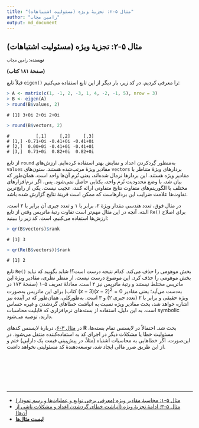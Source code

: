 ```yaml
---
title: "مثال ۵-۲: تجزیهٔ ویژه (مسئولیت اشتباهات)"
author: "رامین مجاب"
output: md_document
---
```

##  مثال ۵-۲: تجزیهٔ ویژه (مسئولیت اشتباهات)
<p style='font-size: 0.8em;'><b>نویسنده:</b> <span>رامین مجاب</span></p>

**(صفحهٔ ۱۸۱ کتاب)**

قبلاً تابع `eigen()` را معرفی کردیم. در کد زیر، بار دیگر از این تابع استفاده می‌کنیم:

``` r
> A <- matrix(c(1, -1, 2, -3, 1, 4, -2, -1, 5), nrow = 3)
> B <- eigen(A)
> round(B$values, 2)
```

```
# [1] 3+0i 2+0i 2+0i
```

``` r
> round(B$vectors, 2)
```

```
#          [,1]     [,2]     [,3]
# [1,] -0.71+0i -0.41+0i -0.41+0i
# [2,]  0.00+0i -0.41+0i -0.41+0i
# [3,]  0.71+0i  0.82+0i  0.82+0i
```
از تابع `round` به‌منظور گِردکردن اعداد و نمایش بهتر استفاده کرده‌ایم. ارزش‌های `values` مقادیر ویژهٔ مرتب‌شده هستند. ستون‌های `vectors` بردارهای ویژهٔ متناظر با مقادیر ویژه هستند.  این بردارها نرمال شده‌اند، یعنی نُرم آن‌ها واحد است. همان‌طور که بیان شد، با وضع محدودیت نُرم واحد، یکتایی حاصل نمی‌شود.  پس، اگر  نرم‌افزارهای مختلف با الگوریتم‌های متفاوت نتایج متفاوتی ارائه کنند، عجیب نیست.  یکی از رایج‌ترین تفاوت‌ها علامت ضرایب این بردارهاست که ممکن است قرینهٔ نتایج گزارش شده باشد.

در مثال فوق، تعدد هندسی مقدار ویژهٔ ۲، برابر با ۱ و تعدد جبری آن برابر با ۲ است. البته، آنچه در این مثال مهم‌تر است تفاوت رتبهٔ ماتریس وقتی از تابع `Re()` برای اصلاح ارزش‌ها استفاده می‌کنیم، است. کد زیر را ببینید:

``` r
> qr(B$vectors)$rank
```

```
# [1] 3
```

``` r
> qr(Re(B$vectors))$rank
```

```
# [1] 2
```
 تابع `Re()` بخش موهومی را حذف می‌کند. کدام نتیجه درست است؟! شاید بگویید که نباید بخش موهومی را حذف کرد. این موضوع درست نیست. از منظر نظری، مقادیر ویژهٔ این ماتریس مختلط نیستند و رتبهٔ ماتریس نیز ۲ است. معادلهٔ تعریف ۵-۱ (صفحهٔ ۱۷۳ در کتاب) برای این ماتریس به‌صورت $(x-3)(x-2)^2=0$ به‌دست می‌آید؛ یعنی مقادیر ویژه حقیقی و برابر با ۲ (تعدد جبری ۲) و ۳ است.  به‌طورکلی، همان‌طور که در آینده نیز اشاره خواهد شد، بحث مقادیر ویژه نسبت به انباشت خطاهای گردشدن و غیره حساس است. به این دلیل،  استفاده از بسته‌های نرم‌افزاری که  قابلیت محاسبات symbolic دارند، توصیه می‌شود.

در [مثال ۳-۶](matrix_book_fa_example3.6)،  دربارهٔ لایسنس کدهای **R** بحث شد. احتمالاً در لایسنس تمام بسته‌ها، مسئولیت خطا یا مشکلات دیگر در اجرای کد به استفاده‌کننده منتقل می‌شود. در این‌صورت، اگر خطاهایی به محاسبات اشتباه (مثلاً، در پیش‌بینی قیمت یک دارایی) ختم  و از این طریق ضرر مالی ایجاد شد، توسعه‌دهندهٔ کد مسئولیتی نخواهد داشت.
 


<p style='margin-bottom:3cm;'></p><hr/>

- [مثال ۵-۱: محاسبهٔ مقادیر ویژه (معرفی برخی توابع و عملیات‌ها و رسم نمودار)](matrix_book_fa_example5.1.html)
- [مثال ۵-۳: ادامهٔ تجزیهٔ ویژه (انباشت خطای گردشدن اعداد و مشکلات ناشی از آن‌ها)](matrix_book_fa_example5.3.html)
- [<b>لیست مثال‌ها</b>](matrix_book_fa.html)
